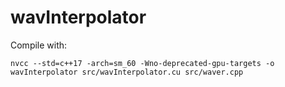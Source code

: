 # wavInterpolator
Compile with:
```
nvcc --std=c++17 -arch=sm_60 -Wno-deprecated-gpu-targets -o wavInterpolator src/wavInterpolator.cu src/waver.cpp
```